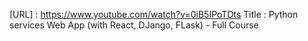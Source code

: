 [URL] : https://www.youtube.com/watch?v=0iB5IPoTDts
Title : Python services Web App (with React, DJango, FLask) - Full Course


